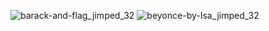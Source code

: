 ![barack-and-flag_jimped_32](/img/gallery_collections/art_heart/barack-and-flag_jimped_32.jpg)
![beyonce-by-Isa_jimped_32](/img/gallery_collections/art_heart/beyonce-by-Isa_jimped_32.jpg)
